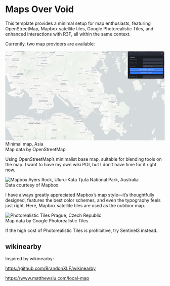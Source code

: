# Maps Over Void

This template provides a minimal setup for map enthusiasts, featuring OpenStreetMap, Mapbox satellite tiles, Google Photorealistic Tiles, and enhanced interactions with R3F, all within the same context.

Currently, two map providers are available:

![OpenStreetMap](/screenshot/openstreetmap.png)
Minimal map, Asia  
Map data by OpenStreetMap

Using OpenStreetMap’s minimalist base map, suitable for blending tools on the map. I want to have my own wiki POI, but I don’t have time for it right now.

![Mapbox](/screenshot/uluru.png)
Ayers Rock, Uluru-Kata Tjuta National Park, Australia  
Data courtesy of Mapbox

I have always greatly appreciated Mapbox’s map style—it’s thoughtfully designed, features the best color schemes, and even the typography feels just right. Here, Mapbox satellite tiles are used as the outdoor map.

![Photorealistic Tiles](/screenshot/prague.png)
Prague, Czech Republic  
Map data by Google Photorealistic Tiles

If the high cost of Photorealistic Tiles is prohibitive, try Sentinel3 instead.

## wikinearby

Inspired by wikinearby:

https://github.com/BrandonXLF/wikinearby

https://www.matthewsiu.com/local-map
